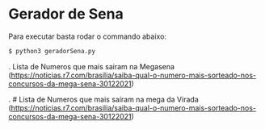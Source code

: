 # Gerador de Sena
Para executar basta rodar o commando abaixo:

```bash
$ python3 geradorSena.py
```
. Lista de Numeros que mais sairam na Megasena (https://noticias.r7.com/brasilia/saiba-qual-o-numero-mais-sorteado-nos-concursos-da-mega-sena-30122021)

. # Lista de Numeros que mais saíram na mega da Virada (https://noticias.r7.com/brasilia/saiba-qual-o-numero-mais-sorteado-nos-concursos-da-mega-sena-30122021)